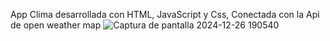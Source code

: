App Clima desarrollada con HTML, JavaScript y Css, Conectada con la Api de open weather map
![Captura de pantalla 2024-12-26 190540](https://github.com/user-attachments/assets/36971787-11d9-42c5-b1ff-88155fdea5e7)
